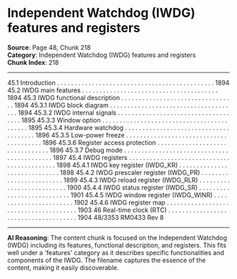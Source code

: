 # Independent Watchdog (IWDG) features and registers

**Source**: Page 48, Chunk 218  
**Category**: Independent Watchdog (IWDG) features and registers  
**Chunk Index**: 218

---

45.1 Introduction . . . . . . . . . . . . . . . . . . . . . . . . . . . . . . . . . . . . . . . . . . . . . 1894
45.2 IWDG main features . . . . . . . . . . . . . . . . . . . . . . . . . . . . . . . . . . . . . . . 1894
45.3 IWDG functional description . . . . . . . . . . . . . . . . . . . . . . . . . . . . . . . . . 1894
45.3.1 IWDG block diagram . . . . . . . . . . . . . . . . . . . . . . . . . . . . . . . . . . . . . 1894
45.3.2 IWDG internal signals . . . . . . . . . . . . . . . . . . . . . . . . . . . . . . . . . . . . 1895
45.3.3 Window option . . . . . . . . . . . . . . . . . . . . . . . . . . . . . . . . . . . . . . . . . . 1895
45.3.4 Hardware watchdog . . . . . . . . . . . . . . . . . . . . . . . . . . . . . . . . . . . . . . 1896
45.3.5 Low-power freeze . . . . . . . . . . . . . . . . . . . . . . . . . . . . . . . . . . . . . . . 1896
45.3.6 Register access protection . . . . . . . . . . . . . . . . . . . . . . . . . . . . . . . . 1896
45.3.7 Debug mode . . . . . . . . . . . . . . . . . . . . . . . . . . . . . . . . . . . . . . . . . . . 1897
45.4 IWDG registers . . . . . . . . . . . . . . . . . . . . . . . . . . . . . . . . . . . . . . . . . . . 1898
45.4.1 IWDG key register (IWDG_KR) . . . . . . . . . . . . . . . . . . . . . . . . . . . . . 1898
45.4.2 IWDG prescaler register (IWDG_PR) . . . . . . . . . . . . . . . . . . . . . . . . 1899
45.4.3 IWDG reload register (IWDG_RLR) . . . . . . . . . . . . . . . . . . . . . . . . . . 1900
45.4.4 IWDG status register (IWDG_SR) . . . . . . . . . . . . . . . . . . . . . . . . . . . 1901
45.4.5 IWDG window register (IWDG_WINR) . . . . . . . . . . . . . . . . . . . . . . . 1902
45.4.6 IWDG register map . . . . . . . . . . . . . . . . . . . . . . . . . . . . . . . . . . . . . . 1903
46 Real-time clock (RTC) . . . . . . . . . . . . . . . . . . . . . . . . . . . . . . . . . . . . . 1904
48/3353 RM0433 Rev 8

---

**AI Reasoning**: The content chunk is focused on the Independent Watchdog (IWDG) including its features, functional description, and registers. This fits well under a 'features' category as it describes specific functionalities and components of the IWDG. The filename captures the essence of the content, making it easily discoverable.
